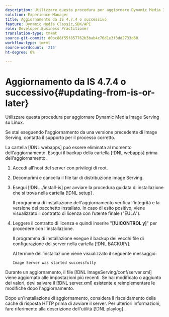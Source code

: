 ```yaml
---
description: Utilizzare questa procedura per aggiornare Dynamic Media Image Serving su Linux.
solution: Experience Manager
title: Aggiornamento da IS 4.7.4 o successivo
feature: Dynamic Media Classic,SDK/API
role: Developer,Business Practitioner
translation-type: tm+mt
source-git-commit: d0bc88f55f857762b3bab4c76d1e3f3dd2733d60
workflow-type: tm+mt
source-wordcount: '215'
ht-degree: 0%

---
```



# Aggiornamento da IS 4.7.4 o successivo{#updating-from-is-or-later}

Utilizzare questa procedura per aggiornare Dynamic Media Image Serving su Linux.

Se stai eseguendo l&#39;aggiornamento da una versione precedente di Image Serving, contatta il supporto per il processo corretto.

La cartella [!DNL webapps] può essere eliminata al momento dell&#39;aggiornamento. Esegui il backup della cartella [!DNL webapps] prima dell&#39;aggiornamento.

1. Accedi all&#39;host del server con privilegi di root.
1. Decomprimi e cancella il file tar di distribuzione Image Serving.
1. Esegui [!DNL ./install-is] per avviare la procedura guidata di installazione che si trova nella cartella [!DNL setup] .

   Il programma di installazione dell&#39;aggiornamento verifica l&#39;integrità e la versione del pacchetto installato. In caso di esito positivo, viene visualizzato il contratto di licenza con l’utente finale (&quot;EULA&quot;).
1. Leggere il contratto di licenza e quindi inserire &quot;**[!UICONTROL y]**&quot; per procedere con l&#39;installazione.

   Il programma di installazione esegue il backup dei vecchi file di configurazione del server nella cartella [!DNL BACKUP/].

   Al termine dell’installazione viene visualizzato il seguente messaggio:

   `Image Server was started successfully`

Durante un aggiornamento, il file [!DNL ImageServing/conf/server.xml] viene aggiornato alle impostazioni più recenti. Se hai modificato o aggiunto dei valori, devi salvare il [!DNL server.xml] esistente e reimplementare le modifiche dopo l&#39;aggiornamento.

Dopo un&#39;installazione di aggiornamento, considera il riscaldamento della cache di risposta HTTP prima di avviare il server. Per ulteriori informazioni, fare riferimento alla descrizione dell&#39;utilità [!DNL playlog] .
